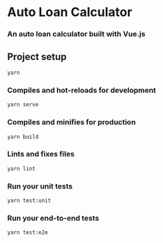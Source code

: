 # Auto Loan Calculator

### An auto loan calculator built with Vue.js

## Project setup

```
yarn
```

### Compiles and hot-reloads for development

```
yarn serve
```

### Compiles and minifies for production

```
yarn build
```

### Lints and fixes files

```
yarn lint
```

### Run your unit tests

```
yarn test:unit
```

### Run your end-to-end tests

```
yarn test:e2e
```
